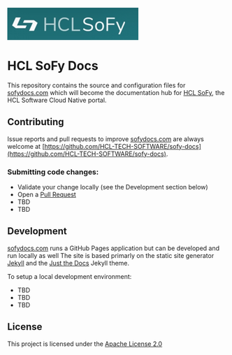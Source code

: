 ![HCL SoFy](images/sofy-logo.jpg)
# HCL SoFy Docs
This repository contains the source and configuration files for [sofydocs.com](https://sofydocs.com) which will become the documentation hub for [HCL SoFy](https://hclsofy.com), the HCL Software Cloud Native portal.

## Contributing
Issue reports and pull requests to improve [sofydocs.com](https://sofydocs.com) are always welcome at [https://github.com/HCL-TECH-SOFTWARE/sofy-docs](https://github.com/HCL-TECH-SOFTWARE/sofy-docs). 

### Submitting code changes:
- Validate your change locally (see the Development section below)
- Open a [Pull Request](https://github.com/HCL-TECH-SOFTWARE/volt-mx-docs/pulls)
- TBD
- TBD

## Development
 
[sofydocs.com](https://sofydocs.com) runs a GitHub Pages application but can be developed and run locally as well
The site is based primarly on the static site generator [Jekyll](https://jekyllrb.com/) and the [Just the Docs](https://pmarsceill.github.io/just-the-docs) Jekyll theme. 

To setup a local development environment:
- TBD
- TBD
- TBD

## License

This project is licensed under the [Apache License 2.0](LICENSE.md)
